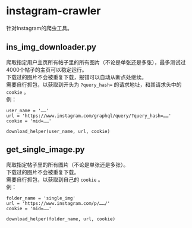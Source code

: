 # instagram-crawler
针对Instagram的爬虫工具。  
## ins_img_downloader.py
爬取指定用户主页所有帖子里的所有图片（不论是单张还是多张），最多测试过4000个帖子的主页可以稳定运行。  
下载过的图片不会被重复下载，报错可以自动从断点处继续。  
需要自行抓包，以获取到开头为 ```?query_hash=``` 的请求地址，和其请求头中的 ```cookie``` 。  
例：  
```
user_name = '……'  
url = 'https://www.instagram.com/graphql/query/?query_hash=……'  
cookie = 'mid=……'  
  
download_helper(user_name, url, cookie)  
```  
## get_single_image.py  
爬取指定帖子里的所有图片（不论是单张还是多张）。  
下载过的图片不会被重复下载。  
需要自行抓包，以获取到自己的 ```cookie``` 。  
例：  
```
folder_name = 'single_img'
url = 'https://www.instagram.com/p/……/'
cookie = 'mid=……'

download_helper(folder_name, url, cookie)
```  
